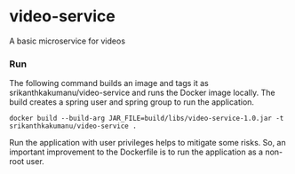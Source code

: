 # video-service

A basic microservice for videos

### Run

The following command builds an image and tags it as srikanthkakumanu/video-service and runs the Docker image locally. The build creates a spring user and spring group to run the application. 

```docker build --build-arg JAR_FILE=build/libs/video-service-1.0.jar -t srikanthkakumanu/video-service .```


Run the application with user privileges helps to mitigate some risks. So, an important improvement to the Dockerfile is to run the application as a non-root user.
